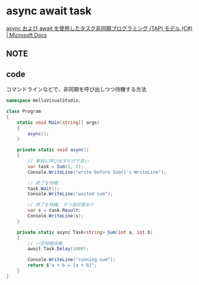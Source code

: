 # async await task

[async および await を使用したタスク非同期プログラミング \(TAP\) モデル \(C\#\) \| Microsoft Docs](https://docs.microsoft.com/ja-jp/dotnet/csharp/programming-guide/concepts/async/task-asynchronous-programming-model)

## NOTE

## code

コマンドラインなどで、非同期を呼び出しつつ待機する方法

```cs
namespace HelloVisualStudio;

class Program
{
    static void Main(string[] args)
    {
        async();
    }

    private static void async()
    {
        // 単純に呼び出すだけで良い
        var task = Sum(1, 2);
        Console.WriteLine("write before Sum()'s WriteLine");

        // 終了を待機
        task.Wait();
        Console.WriteLine("waited sum");

        // 終了を待機, かつ返却値あり
        var s = task.Result;
        Console.WriteLine(s);
    }

    private static async Task<string> Sum(int a, int b)
    {
        // 一定時間待機
        await Task.Delay(1000);

        Console.WriteLine("running sum");
        return $"a + b = {a + b}";
    }
}
```
